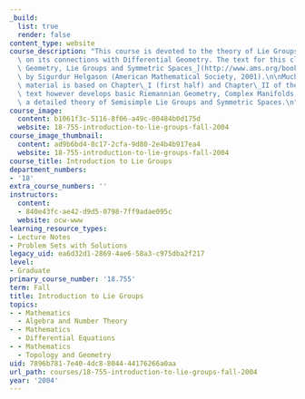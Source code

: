 ```yaml
---
_build:
  list: true
  render: false
content_type: website
course_description: "This course is devoted to the theory of Lie Groups with emphasis\
  \ on its connections with Differential Geometry. The text for this class is\_[_Differential\
  \ Geometry, Lie Groups and Symmetric Spaces_](http://www.ams.org/bookstore?fn=20&arg1=gsmseries&item=GSM-34)\
  \ by Sigurdur Helgason (American Mathematical Society, 2001).\n\nMuch of the course\
  \ material is based on Chapter\_I (first half) and Chapter\_II of the text. The\
  \ text however develops basic Riemannian Geometry, Complex Manifolds, as well as\
  \ a detailed theory of Semisimple Lie Groups and Symmetric Spaces.\n"
course_image:
  content: b1061f3c-5116-8f06-a49c-00484b0d175d
  website: 18-755-introduction-to-lie-groups-fall-2004
course_image_thumbnail:
  content: ad9b6bd4-8c17-2cfa-9d80-2e4b4b917ea4
  website: 18-755-introduction-to-lie-groups-fall-2004
course_title: Introduction to Lie Groups
department_numbers:
- '18'
extra_course_numbers: ''
instructors:
  content:
  - 840e43fc-ae42-d9d5-0798-7ff9adae095c
  website: ocw-www
learning_resource_types:
- Lecture Notes
- Problem Sets with Solutions
legacy_uid: ea6d32d1-2869-4ae6-58a3-c975dba2f217
level:
- Graduate
primary_course_number: '18.755'
term: Fall
title: Introduction to Lie Groups
topics:
- - Mathematics
  - Algebra and Number Theory
- - Mathematics
  - Differential Equations
- - Mathematics
  - Topology and Geometry
uid: 7896b781-7e40-4dc8-8044-44176266a0aa
url_path: courses/18-755-introduction-to-lie-groups-fall-2004
year: '2004'
---
```

